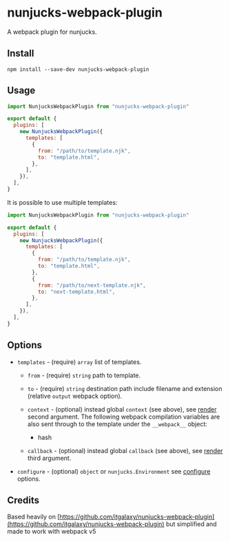 # nunjucks-webpack-plugin

A webpack plugin for nunjucks.

## Install

```shell
npm install --save-dev nunjucks-webpack-plugin
```

## Usage

```js
import NunjucksWebpackPlugin from "nunjucks-webpack-plugin"

export default {
  plugins: [
    new NunjucksWebpackPlugin({
      templates: [
        {
          from: "/path/to/template.njk",
          to: "template.html",
        },
      ],
    }),
  ],
}
```

It is possible to use multiple templates:

```js
import NunjucksWebpackPlugin from "nunjucks-webpack-plugin"

export default {
  plugins: [
    new NunjucksWebpackPlugin({
      templates: [
        {
          from: "/path/to/template.njk",
          to: "template.html",
        },
        {
          from: "/path/to/next-template.njk",
          to: "next-template.html",
        },
      ],
    }),
  ],
}
```

## Options

- `templates` - (require) `array` list of templates.

  - `from` - (require) `string` path to template.

  - `to` - (require) `string` destination path include filename and extension
    (relative `output` webpack option).

  - `context` - (optional) instead global `context` (see above), see
    [render](https://mozilla.github.io/nunjucks/api.html#render) second
    argument. The following webpack compilation variables are also sent
    through to the template under the `__webpack__` object:

    - hash

  - `callback` - (optional) instead global `callback` (see above), see
    [render](https://mozilla.github.io/nunjucks/api.html#render) third argument.

- `configure` - (optional) `object` or `nunjucks.Environment` see
  [configure](https://mozilla.github.io/nunjucks/api.html#configure) options.

## Credits

Based heavily on [https://github.com/itgalaxy/nunjucks-webpack-plugin](https://github.com/itgalaxy/nunjucks-webpack-plugin) but simplified and made to work with webpack v5
